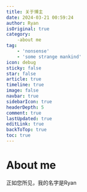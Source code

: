 ```yaml
---
title: 关于博主
date: 2024-03-21 00:59:24
author: Ryan
isOriginal: true
category: 
    -about me
tag:
    - 'nonsense'
    - 'some strange mankind'
icon: debug
sticky: false
star: false
article: true
timeline: true
image: false
navbar: true
sidebarIcon: true
headerDepth: 5
comment: true
lastUpdated: true
editLink: true
backToTop: true
toc: true
---
```


# About me

正如您所见，我的名字是Ryan
